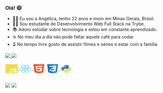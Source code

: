 ### Olá! 😄
- 🙆‍♀️ Eu sou a Angélica, tenho 22 anos e moro em Minas Gerais, Brasil.
- 👩‍💻 Sou estudante de Desenvolvimento Web Full Stack na Trybe.
- 📚 Adoro estudar sobre tecnologia e estou em constante aprendizado.
- ☕ No meu dia a dia não pode faltar aquele café para codar.
- ⏳ No tempo livre gosto de assistir filmes e séries e estar com a família.

<div>
  <a href="https://github.com/angelicapedroso">
  <img height="150em" src="https://github-readme-stats.vercel.app/api?username=angelicapedroso&show_icons=true&theme=dracula&include_all_commits=true&count_private=true"/>
  <img height="150em" src="https://github-readme-stats.vercel.app/api/top-langs/?username=angelicapedroso&layout=compact&langs_count=7&theme=dracula"/>
</div>

<div style="display: inline_block"><br>
  <img align="center" alt="Angelica-Js" height="30" width="40" src="https://raw.githubusercontent.com/devicons/devicon/master/icons/javascript/javascript-plain.svg">
  <img align="center" alt="Angelica-React" height="30" width="40" src="https://raw.githubusercontent.com/devicons/devicon/master/icons/react/react-original.svg">
  <img align="center" alt="Angelica-HTML" height="30" width="40" src="https://raw.githubusercontent.com/devicons/devicon/master/icons/html5/html5-original.svg">
  <img align="center" alt="Rafa-CSS" height="30" width="40" src="https://raw.githubusercontent.com/devicons/devicon/master/icons/css3/css3-original.svg">
  <img align="center" alt="Angelica-Python" height="30" width="40" src="https://raw.githubusercontent.com/devicons/devicon/master/icons/python/python-original.svg">
 
  ##
  
  <div> 
  <a href = "mailto:contatoangelicapedroso@gmail.com"><img src="https://img.shields.io/badge/-Gmail-%23333?style=for-the-badge&logo=gmail&logoColor=red" target="_blank"></a>
  <a href="https://www.linkedin.com/in/angelicapedroso" target="_blank"><img src="https://img.shields.io/badge/-LinkedIn-%230077B5?style=for-the-badge&logo=linkedin&logoColor=white" target="_blank"></a> 
 </div>
  
 


